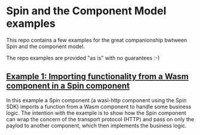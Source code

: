 # Spin and the Component Model examples

This repo contains a few examples for the great companionship bwtween Spin and the component model.

The repo examples are provided "as is" with no guarantees :-)

## [Example 1: Importing functionality from a Wasm component in a Spin component](./spin-app-import/README.md)

In this example a Spin component (a wasi-http component using the Spin SDK) imports a function from a Wasm component to handle some business logic. The intention with the example is to show how the Spin component can wrap the concern of the transport protocol (HTTP) and pass on only the paylod to another component, which then implements the business logic. 

